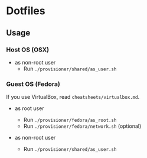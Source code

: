# Dotfiles

## Usage

### Host OS (OSX)

* as non-root user
  * Run `./provisioner/shared/as_user.sh`

### Guest OS (Fedora)

If you use VirtualBox, read `cheatsheets/virtualbox.md`.

* as root user
  * Run `./provisioner/fedora/as_root.sh`
  * Run `./provisioner/fedora/network.sh` (optional)

* as non-root user
  * Run `./provisioner/shared/as_user.sh`
